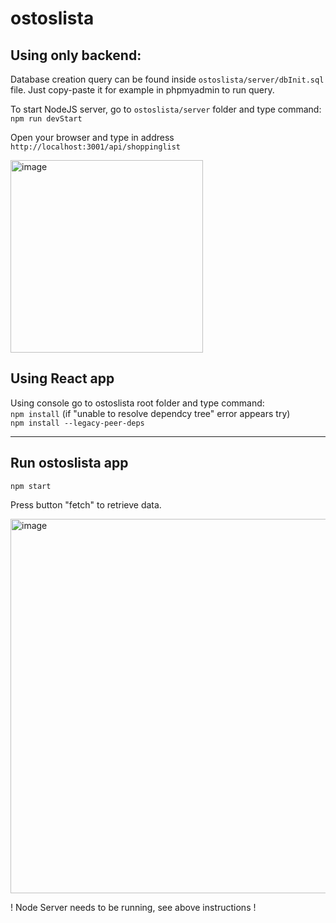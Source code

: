 # ostoslista

## Using only backend:

Database creation query can be found inside <code>ostoslista/server/dbInit.sql</code> file. Just copy-paste it for example in phpmyadmin to run query.

To start NodeJS server, go to <code>ostoslista/server</code> folder and type command:<br> 
<code>npm run devStart</code> 

Open your browser and type in address <code>http://localhost:3001/api/shoppinglist</code>

<img width="308" alt="image" src="https://github.com/timoasumaniemi/ostoslista/assets/25798444/297f2eae-b8ab-4cfb-b8f4-d804655dff18">


## Using React app
Using console go to ostoslista root folder and type command:<br> 
<code>npm install</code> 
(if "unable to resolve dependcy tree" error appears try)<br> 
<code>npm install --legacy-peer-deps</code>
***
## Run ostoslista app
<code>npm start</code>

Press button "fetch" to retrieve data.

<img width="599" alt="image" src="https://github.com/timoasumaniemi/ostoslista/assets/25798444/21d8da8f-cb69-41f7-ba09-c3b1af932a25">


! Node Server needs to be running, see above instructions !

 
